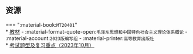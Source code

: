 ## 资源  
=== ":material-book:`MT20401`"  
    * [教材](http://api.xtaoa.com/api/lanzou.php?url=https://cqu-openlib.lanzout.com/iEv2q28xqd1e&type=down) - :material-format-quote-open:`毛泽东思想和中国特色社会主义理论体系概论` - :material-account:`2023版编写组` - :material-printer:`高等教育出版社`  
    * [考试题型及复习重点（2023年10月）](http://api.xtaoa.com/api/lanzou.php?url=https://cqu-openlib.lanzout.com/if08V28xqq6h&type=down)  